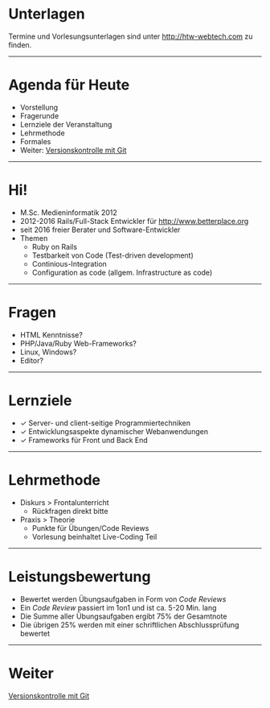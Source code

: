 # Unterlagen

Termine und Vorlesungsunterlagen sind unter <http://htw-webtech.com> zu finden.

---

# Agenda für Heute

* Vorstellung
* Fragerunde
* Lernziele der Veranstaltung
* Lehrmethode
* Formales
* Weiter: [Versionskontrolle mit Git](02-versionskontrolle-mit-git.html)

---

# Hi!

* M.Sc. Medieninformatik 2012
* 2012-2016 Rails/Full-Stack Entwickler für <http://www.betterplace.org>
* seit 2016 freier Berater und Software-Entwickler
* Themen
  * Ruby on Rails
  * Testbarkeit von Code (Test-driven development)
  * Continious-Integration
  * Configuration as code (allgem. Infrastructure as code)

---

# Fragen

* HTML Kenntnisse?
* PHP/Java/Ruby Web-Frameworks?
* Linux, Windows?
* Editor?

---

# Lernziele

* ✓ Server- und client-seitige Programmiertechniken
* ✓ Entwicklungsaspekte dynamischer Webanwendungen
* ✓ Frameworks für Front und Back End

---

# Lehrmethode

* Diskurs > Frontalunterricht
  * Rückfragen direkt bitte
* Praxis > Theorie
  * Punkte für Übungen/Code Reviews
  * Vorlesung beinhaltet Live-Coding Teil

---

# Leistungsbewertung

* Bewertet werden Übungsaufgaben in Form von *Code Reviews*
* Ein *Code Review* passiert im 1on1 und ist ca. 5-20 Min. lang
* Die Summe aller Übungsaufgaben ergibt 75% der Gesamtnote
* Die übrigen 25% werden mit einer schriftlichen Abschlussprüfung bewertet

---

# Weiter

[Versionskontrolle mit Git](02-versionskontrolle-mit-git.html)
